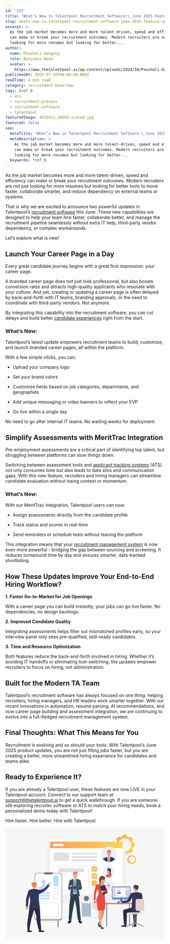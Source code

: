 ```yaml
---
id: '232'
title: "What’s New in Talentpool Recruitment Software:\_June 2025 Feature Updates"
slug: whats-new-in-talentpool-recruitment-software-june-2025-feature-updates
excerpt: >-
  As the job market becomes more and more talent-driven, speed and efficiency
  can make or break your recruitment outcomes. Modern recruiters are not just
  looking for more resumes but looking for better...
author:
  name: Poushali Ganguly
  role: Business Head
  avatar: >-
    https://www.thetalentpool.ai/wp-content/uploads/2024/10/Poushali-Gangulyimage.webp
publishedAt: 2025-07-10T00:00:00.000Z
readTime: 4 min read
category: recruitment-know-how
tags: &ref_0
  - ats
  - recruitment-process
  - recruitment-software
  - talentpool
featuredImage: 4332411_18959-scaled.jpg
featured: false
seo:
  metaTitle: "What’s New in Talentpool Recruitment Software:\_June 2025 Feature Updates"
  metaDescription: >-
    As the job market becomes more and more talent-driven, speed and efficiency
    can make or break your recruitment outcomes. Modern recruiters are not just
    looking for more resumes but looking for better...
  keywords: *ref_0
---
```


As the job market becomes more and more talent-driven, speed and efficiency can make or break your recruitment outcomes. Modern recruiters are not just looking for more resumes but looking for better tools to move faster, collaborate smarter, and reduce dependency on external teams or systems. 

That is why we are excited to announce two powerful updates in Talentpool’s [recruitment software](https://www.thetalentpool.ai/) this June. These new capabilities are designed to help your team hire faster, collaborate better, and manage the recruitment pipeline seamlessly without extra IT help, third-party vendor dependency, or complex workarounds. 

Let’s explore what is new! 

## **Launch Your Career Page in a Day** 

Every great candidate journey begins with a great first impression: your career page. 

A branded career page does not just look professional, but also boosts conversion rates and attracts high-quality applicants who resonate with your culture. And yet, creating or updating a career page is often delayed by back-and-forth with IT teams, branding approvals, or the need to coordinate with third-party vendors. Not anymore.  

By integrating this capability into the recruitment software, you can cut delays and build better [candidate experiences](https://www.thetalentpool.ai/blogs/creating-positive-candidate-experience-actionable-tips/) right from the start. 

### **What’s New:** 

Talentpool’s latest update empowers recruitment teams to build, customize, and launch branded career pages, all within the platform. 

With a few simple clicks, you can: 

- Upload your company logo 

- Set your brand colors 

- Customize fields based on job categories, departments, and geographies 

- Add unique messaging or video banners to reflect your EVP 

- Go live within a single day 

No need to go after internal IT teams. No waiting weeks for deployment. 

## **Simplify Assessments with MeritTrac Integration** 

Pre-employment assessments are a critical part of identifying top talent, but struggling between platforms can slow things down. 

Switching between assessment tools and [applicant tracking systems](https://www.thetalentpool.ai/blogs/7-common-mistakes-to-avoid-when-using-applicant-tracking-system-ats-software/) (ATS) not only consumes time but also leads to data silos and communication gaps. With this new feature, recruiters and hiring managers can streamline candidate evaluation without losing context or momentum. 

### **What’s New:** 

With our MeritTrac integration, Talentpool users can now: 

- Assign assessments directly from the candidate profile 

- Track status and scores in real-time 

- Send reminders or schedule tests without leaving the platform 

This integration means that your [recruitment management system](https://www.thetalentpool.ai/blogs/want-to-hire-smarter-and-faster-a-recruitment-management-system-is-the-answer/) is now even more powerful - bridging the gap between sourcing and screening. It reduces turnaround time by day and ensures smarter, data-backed shortlisting. 

## **How These Updates Improve Your End-to-End Hiring Workflow?** 

**1\. Faster Go-to-Market for Job Openings** 

With a career page you can build instantly, your jobs can go live faster. No dependencies, no design backlogs. 

**2\. Improved Candidate Quality** 

Integrating assessments helps filter out mismatched profiles early, so your interview panel only sees pre-qualified, skill-ready candidates. 

**3\. Time and Resource Optimization** 

Both features reduce the back-and-forth involved in hiring. Whether it’s avoiding IT handoffs or eliminating tool-switching, the updates empower recruiters to focus on hiring, not administration. 

## **Built for the Modern TA Team** 

Talentpool’s recruitment software has always focused on one thing: helping recruiters, hiring managers, and HR leaders work smarter together. With our recent innovations in automation, resume parsing, AI recommendations, and now career page building and assessment integration, we are continuing to evolve into a full-fledged recruitment management system. 

## **Final Thoughts: What This Means for You** 

Recruitment is evolving and so should your tools. With Talentpool’s June 2025 product updates, you are not just filling jobs faster, but you are creating a better, more streamlined hiring experience for candidates and teams alike. 

## **Ready to Experience It?** 

If you are already a Talentpool user, these features are now LIVE in your Talentpool account. Connect to our support team at [support@thetalentpool.ai](mailto:support@thetalentpool.ai) to get a quick walkthrough. If you are someone still exploring recruiter software or ATS to match your hiring needs, book a personalized demo today with Talentpool! 

Hire faster. Hire better. Hire with Talentpool. 

![](images/4332411_18959-1024x716.jpg)
